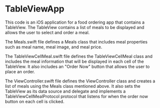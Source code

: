 # TableViewApp

This code is an iOS application for a food ordering app that contains a TableView. The TableView contains a list of meals to be displayed and allows the user to select and order a meal.

The Meals.swift file defines a Meals class that includes meal properties such as meal name, meal image, and meal price.

The TableViewCellMeal.swift file defines the TableViewCellMeal class and includes the meal information that will be displayed in each cell of the TableView. It also includes an "Order Now" button that allows the user to place an order.

The ViewController.swift file defines the ViewController class and creates a list of meals using the Meals class mentioned above. It also sets the TableView as its data source and delegate and implements a TableViewCellMealProtocol protocol that listens for when the order now button on each cell is clicked.




